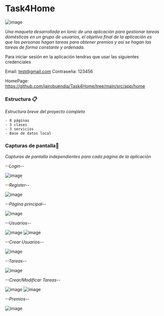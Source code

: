 # Task4Home
![image](https://user-images.githubusercontent.com/55530657/145400359-8a65b6f5-1835-4004-8088-5aed9587b39a.png)


_Una maqueta desarrollada en Ionic de una aplicación para gestionar tareas domésticas en un grupo de usuarios, el objetivo final de la aplicación es que las personas hagan tareas
para obtener premios y así se hagan las tareas de forma constante y ordenada._

Para iniciar sesión en la aplicación tendras que usar las siguientes credenciales

Email: test@gmail.com
Contraseña: 123456

HomePage: https://github.com/jairobuendia/Task4Home/tree/main/src/app/home

### Estructura 📋

_Estructura breve del proyecto completo_

```
- 8 páginas
- 3 clases
- 3 servicios
- Base de datos local
```

### Capturas de pantalla🔧

_Capturas de pantalla independientes para cada página de la aplicación_

_--Login--_

![image](https://user-images.githubusercontent.com/55530657/145399024-4727977d-990a-4a51-9c4e-a32abf08c8df.png)

_--Register--_

![image](https://user-images.githubusercontent.com/55530657/145399552-27a2654f-2126-4615-aab9-92ca9c45765a.png)

_--Página principal--_

![image](https://user-images.githubusercontent.com/55530657/145399630-cc65c58e-ed94-4908-8583-ced42c9678f7.png)

_--Usuarios--_

![image](https://user-images.githubusercontent.com/55530657/145399681-515f7107-74a3-44c6-a716-073d0f1335b9.png)
![image](https://user-images.githubusercontent.com/55530657/145399764-f3cbeb16-34ec-4f06-9057-5a26719409c3.png)

_--Crear Usuarios--_

![image](https://user-images.githubusercontent.com/55530657/145399798-617d5ad6-bae7-4e2f-8f27-ef67dc138be9.png)

_--Tareas--_

![image](https://user-images.githubusercontent.com/55530657/145399863-d879a022-45b4-461d-ba98-75f91c5bc09c.png)

_--Crear/Modificar Tareas--_

![image](https://user-images.githubusercontent.com/55530657/145399930-9b9ad9b6-f8a9-4d4a-bbfe-d2019b70046c.png)
![image](https://user-images.githubusercontent.com/55530657/145399967-b0adad2f-8533-49ba-b14b-8aabff1583d9.png)

_--Premios--_

![image](https://user-images.githubusercontent.com/55530657/145400030-564d4462-9737-424a-b5cd-098d17144a43.png)
